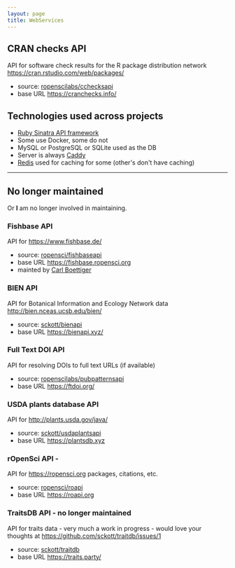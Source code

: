 ```yaml
---
layout: page
title: WebServices
---
```


## CRAN checks API

API for software check results for the R package distribution network <https://cran.rstudio.com/web/packages/>

* source: [ropenscilabs/cchecksapi](https://github.com/ropenscilabs/cchecksapi)
* base URL <https://cranchecks.info/>

## Technologies used across projects

* [Ruby Sinatra API framework](http://www.sinatrarb.com)
* Some use Docker, some do not
* MySQL or PostgreSQL or SQLite used as the DB
* Server is always [Caddy](https://caddyserver.com/)
* [Redis](http://redis.io/) used for caching for some (other's don't have caching)

--------

## No longer maintained

Or **I** am no longer involved in maintaining.

### Fishbase API

API for <https://www.fishbase.de/>

* source: [ropensci/fishbaseapi](https://github.com/ropensci/fishbaseapi)
* base URL <https://fishbase.ropensci.org>
* mainted by [Carl Boettiger][cboettig]

### BIEN API

API for Botanical Information and Ecology Network data <http://bien.nceas.ucsb.edu/bien/>

* source: [sckott/bienapi](https://github.com/sckott/bienapi)
* base URL <https://bienapi.xyz/>

### Full Text DOI API

API for resolving DOIs to full text URLs (if available)

* source: [ropenscilabs/pubpatternsapi](https://github.com/ropenscilabs/pubpatternsapi)
* base URL <https://ftdoi.org/>

### USDA plants database API

API for <http://plants.usda.gov/java/>

* source: [sckott/usdaplantsapi](https://github.com/sckott/usdaplantsapi)
* base URL <https://plantsdb.xyz>

### rOpenSci API - 

API for <https://ropensci.org> packages, citations, etc.

* source: [ropensci/roapi](https://github.com/ropensci/roapi)
* base URL <https://roapi.org>

### TraitsDB API - no longer maintained

API for traits data - very much a work in progress - would love your thoughts at <https://github.com/sckott/traitdb/issues/1>

* source: [sckott/traitdb](https://github.com/sckott/traitdb)
* base URL <https://traits.party/>


[cboettig]: https://github.com/cboettig/
